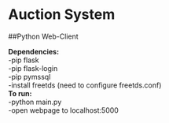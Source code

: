 # Auction System

##Python Web-Client

**Dependencies:**  
  -pip flask  
  -pip flask-login  
  -pip pymssql  
  -install freetds (need to configure freetds.conf)  
**To run:**  
  -python main.py  
  -open webpage to localhost:5000  
